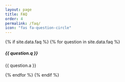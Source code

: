 ```yaml
---
layout: page
title: FAQ
order: 4
permalink: /faq/
icon: "fas fa-question-circle"
---
```


{% if site.data.faq %}
{% for question in site.data.faq %}
<div class="card bg-light mb-3">
  <div class="card-body">
    <h5 class="card-title"><b>{{ question.q }}</b></h5>
    <p class="card-text">{{ question.a }}</p>
  </div>
</div>
{% endfor %}
{% endif %}
